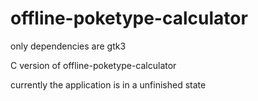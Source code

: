 # offline-poketype-calculator

only dependencies are gtk3

C version of offline-poketype-calculator

currently the application is in a unfinished state
